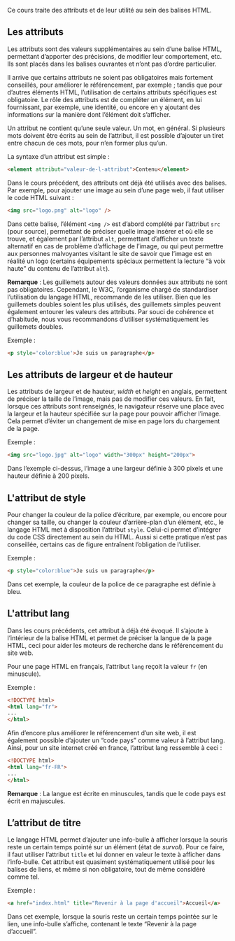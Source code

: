 Ce cours traite des attributs et de leur utilité au sein des balises HTML.

## Les attributs

Les attributs sont des valeurs supplémentaires au sein d’une balise HTML, permettant d’apporter des précisions, de modifier leur comportement, etc. Ils sont placés dans les balises ouvrantes et n’ont pas d’ordre particulier. 

Il arrive que certains attributs ne soient pas obligatoires mais fortement conseillés, pour améliorer le référencement, par exemple ; tandis que pour d’autres éléments HTML, l’utilisation de certains attributs spécifiques est obligatoire.
Le rôle des attributs est de compléter un élément, en lui fournissant, par exemple, une identité, ou encore en y ajoutant des informations sur la manière dont l’élément doit s’afficher. 

Un attribut ne contient qu’une seule valeur. Un mot, en général. Si plusieurs mots doivent être écrits au sein de l’attribut, il est possible d’ajouter un tiret entre chacun de ces mots, pour n’en former plus qu’un. 

La syntaxe d’un attribut est simple :

``` html
<element attribut="valeur-de-l-attribut">Contenu</element>
```

Dans le cours précédent, des attributs ont déjà été utilisés avec des balises. Par exemple, pour ajouter une image au sein d’une page web, il faut utiliser le code HTML suivant :

``` html
<img src="logo.png" alt="logo" />
```

Dans cette balise, l’élément ```<img />``` est d’abord complété par l’attribut ```src``` (pour source), permettant de préciser quelle image insérer et où elle se trouve, et également par l’attribut ```alt```, permettant d’afficher un texte alternatif en cas de problème d’affichage de l’image, ou qui peut permettre aux personnes malvoyantes visitant le site de savoir que l’image est en réalité un logo (certains équipements spéciaux permettent la lecture “à voix haute” du contenu de l’attribut ```alt```).

**Remarque** : Les guillemets autour des valeurs données aux attributs ne sont pas obligatoires. Cependant, le W3C, l’organisme chargé de standardiser l’utilisation du langage HTML, recommande de les utiliser. Bien que les guillemets doubles soient les plus utilisés, des guillemets simples peuvent également entourer les valeurs des attributs. Par souci de cohérence et d’habitude, nous vous recommandons d’utiliser systématiquement les guillemets doubles.

Exemple :

``` html
<p style='color:blue'>Je suis un paragraphe</p>
```

## Les attributs de largeur et de hauteur

Les attributs de largeur et de hauteur, *width* et *height* en anglais, permettent de préciser la taille de l’image, mais pas de modifier ces valeurs. En fait, lorsque ces attributs sont renseignés, le navigateur réserve une place avec la largeur et la hauteur spécifiée sur la page pour pouvoir afficher l’image. Cela permet d’éviter un changement de mise en page lors du chargement de la page.

Exemple :

``` html
<img src="logo.jpg" alt="logo" width="300px" height="200px">
```

Dans l’exemple ci-dessus, l’image a une largeur définie à 300 pixels et une hauteur définie à 200 pixels.

## L'attribut de style

Pour changer la couleur de la police d’écriture, par exemple, ou encore pour changer sa taille, ou changer la couleur d’arrière-plan d’un élément, etc., le langage HTML met à disposition l’attribut ```style```. Celui-ci permet d’intégrer du code CSS directement au sein du HTML. Aussi si cette pratique n’est pas conseillée, certains cas de figure entraînent l’obligation de l’utiliser.

Exemple : 

``` html
<p style="color:blue">Je suis un paragraphe</p>
```

Dans cet exemple, la couleur de la police de ce paragraphe est définie à bleu.

## L'attribut lang

Dans les cours précédents, cet attribut à déjà été évoqué. Il s’ajoute à l’intérieur de la balise HTML et permet de préciser la langue de la page HTML, ceci pour aider les moteurs de recherche dans le référencement du site web.

Pour une page HTML en français, l’attribut ```lang``` reçoit la valeur ```fr``` (en minuscule).

Exemple :

``` html
<!DOCTYPE html>
<html lang="fr">
...
</html>
```

Afin d’encore plus améliorer le référencement d’un site web, il est également possible d’ajouter un “code pays” comme valeur à l’attribut lang. Ainsi, pour un site internet créé en france, l’attribut lang ressemble à ceci :

``` html
<!DOCTYPE html>
<html lang="fr-FR">
...
</html>
```

**Remarque** : La langue est écrite en minuscules, tandis que le code pays est écrit en majuscules.

## L’attribut de titre

Le langage HTML permet d’ajouter une info-bulle à afficher lorsque la souris reste un certain temps pointé sur un élément (état de *survol*). Pour ce faire, il faut utiliser l’attribut ```title``` et lui donner en valeur le texte à afficher dans l’info-bulle. Cet attribut est quasiment systématiquement utilisé pour les balises de liens, et même si non obligatoire, tout de même considéré comme tel.

Exemple :

``` html
<a href="index.html" title="Revenir à la page d'accueil">Accueil</a>
```

Dans cet exemple, lorsque la souris reste un certain temps pointée sur le lien, une info-bulle s’affiche, contenant le texte “Revenir à la page d’accueil”.